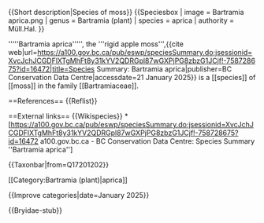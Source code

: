 {{Short description|Species of moss}}
{{Speciesbox
| image = Bartramia aprica.png
| genus = Bartramia (plant)
| species = aprica
| authority = Müll.Hal.
}}

'''''Bartramia aprica''''', the '''rigid apple moss''',<ref name=BC_Cons>{{cite web|url=https://a100.gov.bc.ca/pub/eswp/speciesSummary.do;jsessionid=XvcJchJCGDFlXTgMhFt8y31kYV2QDRGpl87wGXPjPG8zbzG1JCjf!-758728675?id=16472|title=Species Summary: Bartramia aprica|publisher=BC Conservation Data Centre|accessdate=21 January 2025}}</ref> is a [[species]] of [[moss]] in the family [[Bartramiaceae]].

==References==
{{Reflist}}

==External links==
{{Wikispecies}}
*[https://a100.gov.bc.ca/pub/eswp/speciesSummary.do;jsessionid=XvcJchJCGDFlXTgMhFt8y31kYV2QDRGpl87wGXPjPG8zbzG1JCjf!-758728675?id=16472 a100.gov.bc.ca - BC Conservation Data Centre: Species Summary ''Bartramia aprica'']

{{Taxonbar|from=Q17201202}}

[[Category:Bartramia (plant)|aprica]]

{{Improve categories|date=January 2025}}


{{Bryidae-stub}}

